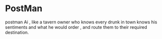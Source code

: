 # PostMan
postman Ai , like a tavern owner who knows every drunk in town knows his sentiments and what he would order , and route them to their required destination.
